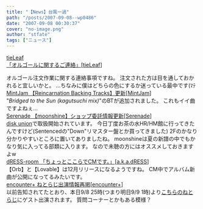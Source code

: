 ```yaml
---
title: "【News】台風一過"
path: "/posts/2007-09-08--wp0486"
date: "2007-09-08 00:30:37"
cover: "no-image.png"
author: "stfate"
tags: ["ニュース"]
---
```


<style type="text/css">
<!--
p {white-space: pre-wrap};
-->
</style>

<a class="topics" href="http://tieleaf.net/" target="_blank">tieLeaf 「オルゴールに関するご連絡」</a><span class="junre">[<a href="http://tieleaf.net/" target="_blank">tieLeaf</a>]</span>
<div class="news">オルゴール注文作業に関する連絡事項ですね。
注文された方は目を通しておかれると宜しいかと。
…ちなみに僕はどちらの色にするか迷っている最中です(ﾏﾃ</div>
<a class="topics" href="http://www.mintjam.net/" target="_blank">MintJam 【Reincarnation Backing Tracks】更新</a><span class="junre">[<a href="http://www.mintjam.net/" target="_blank">MintJam</a>]</span>
<div class="news">"<em>Bridged to the Sun (kagutsuchi mix)</em>"のBTが追加されました。
これもイイ曲ですよねぇ…</div>
<a class="topics" href="http://www.vivix.info/serenade/" target="_blank">Serenade 【moonshine】ショップ委託情報更新</a><span class="junre">[<a href="http://www.vivix.info/serenade/" target="_blank">Serenade</a>]</span>
<div class="news"><a href="http://diskunion.net/index.html" target="_blank">disk union</a>で取扱開始されています。
今日丁度お茶の水HR/HM館に行ってきたんですけど(Sentencedの"Down"リマスター盤とか買ってきました)
2Fのかなり分かりやすいところに置いてありましたね。
moonshineは夏の新譜の中でもかなり気に入ってる部類に入ります。
なので未聴の方にはオススメしておきますよw</div>
<a class="topics" href="http://akadress.com/?p=33" target="_blank">dRESS-room 「ちょっとここらでCMです。」</a><span class="junre">[<a href="http://akadress.com/" target="_blank">a.k.a.dRESS</a>]</span>
<div class="news">【Orb】と【Lovable】は12月リリースになるようですね。
CM中でアルバム新曲が公開になってるみたいです。</div>
<a class="topics" href="http://encounter-p.net/" target="_blank">encounter+ ねとらじ出演情報再掲</a><span class="junre">[<a href="http://encounter-p.net/" target="_blank">encounter+</a>]</span>
<div class="news">以前告知されてたとおり、本日9/8 25時(つまり明日9/9 1時)より<a href="http://jbbs.livedoor.jp/otaku/6539/" target="_blank">こちらのねとらじ</a>にゲスト出演されます。
質問コーナーとかもある模様？</div>
